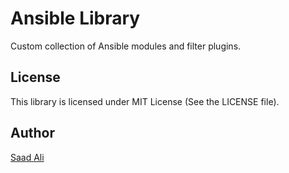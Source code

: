 # **Ansible Library**
Custom collection of Ansible modules and filter plugins.

## **License**

This library is licensed under MIT License (See the LICENSE file).

## **Author**

[Saad Ali](https://github.com/nixknight)
